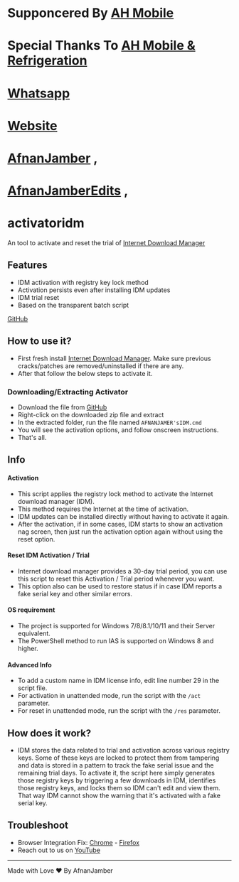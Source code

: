# Supponcered By [AH Mobile](https://ah-mobile.blogspot.com)
# Special Thanks To [AH Mobile & Refrigeration](https://www.youtube.com/@AHMobile)


# [Whatsapp](https://bit.ly/afnanjamber)

# [Website](https://afnanjamber7.blogspot.com)
# [AfnanJamber](https://www.youtube.com/@afnanjamber) , 
# [AfnanJamberEdits](https://www.youtube.com/@afnanjamberedits) ,
# activatoridm


An tool to activate and reset the trial of [Internet Download Manager](https://www.internetdownloadmanager.com/)

## Features

-   IDM activation with registry key lock method
-   Activation persists even after installing IDM updates
-   IDM trial reset
-   Based on the transparent batch script


[GitHub]([https://github.com/WindowsAddict/IDM-Activation-Script](https://github.com/Afnanaltaf0/activatoridm)) 

## How to use it?

-   First fresh install [Internet Download Manager](https://www.internetdownloadmanager.com/). Make sure previous cracks/patches are removed/uninstalled if there are any.
-   After that follow the below steps to activate it.

### Downloading/Extracting Activator

-   Download the file from [GitHub](https://codeload.github.com/Afnanaltaf0/activatoridm/zip/refs/heads/AfnanJamber) 
-   Right-click on the downloaded zip file and extract
-   In the extracted folder, run the file named `AFNANJAMER'sIDM.cmd`
-   You will see the activation options, and follow onscreen instructions.
-   That's all.

## Info

#### Activation

-   This script applies the registry lock method to activate the Internet download manager (IDM).
-   This method requires the Internet at the time of activation.
-   IDM updates can be installed directly without having to activate it again.
-   After the activation, if in some cases, IDM starts to show an activation nag screen, then just run the activation option again without using the reset option.

#### Reset IDM Activation / Trial

-   Internet download manager provides a 30-day trial period, you can use this script to reset this Activation / Trial period whenever you want.
-   This option also can be used to restore status if in case IDM reports a fake serial key and other similar errors.

#### OS requirement

-   The project is supported for Windows 7/8/8.1/10/11 and their Server equivalent.
-   The PowerShell method to run IAS is supported on Windows 8 and higher.

#### Advanced Info

-   To add a custom name in IDM license info, edit line number 29 in the script file.
-   For activation in unattended mode, run the script with the `/act` parameter.
-   For reset in unattended mode, run the script with the `/res` parameter.

## How does it work?

-   IDM stores the data related to trial and activation across various registry keys. Some of these keys are locked to protect them from tampering and data is stored in a pattern to track the fake serial issue and the remaining trial days. To activate it, the script here simply generates those registry keys by triggering a few downloads in IDM, identifies those registry keys, and locks them so IDM can't edit and view them. That way IDM cannot show the warning that it's activated with a fake serial key.

## Troubleshoot

-   Browser Integration Fix: [Chrome](https://chromewebstore.google.com/detail/idm-integration-module/ngpampappnmepgilojfohadhhmbhlaek?pli=1) - [Firefox](https://addons.mozilla.org/en-US/firefox/addon/tonec-idm-integration-module/)
-   Reach out to us on [YouTube](https://www.Youtube.com/AfnanJamber)



------------------------------------------------------------------------

Made with Love ❤️ By AfnanJamber
